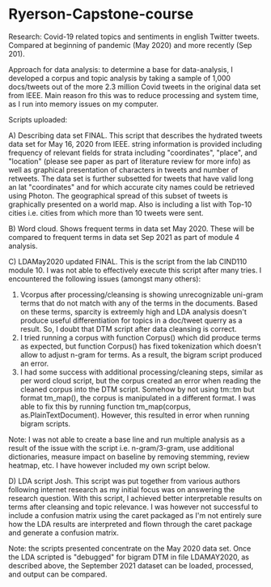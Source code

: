 # Ryerson-Capstone-course
Research:
Covid-19 related topics and sentiments in english Twitter tweets. Compared at beginning of pandemic (May 2020) and more recently (Sep 201).

Approach for data analysis: to determine a base for data-analysis, I developed a corpus and topic analysis by taking a sample of 1,000 docs/tweets out of the more 2.3 million Covid tweets in the original data set from IEEE. Main reason fro this was to reduce processing and system time, as I run into memory issues on my computer.

Scripts uploaded:

A) Describing data set FINAL. This script that describes the hydrated tweets data set for May 16, 2020 from IEEE. string information is provided including frequency of relevant fields for strata including "coordinates", "place", and "location" (please see paper as part of literature review for more info) as well as graphical presentation of characters in tweets and number of retweets. The data set is further subsetted for tweets that have valid long an lat "coordinates" and for which accurate city names could be retrieved using Photon. The geographical spread of this subset of tweets is graphically presented on a world map. Also is including a list with Top-10 cities i.e. cities from which more than 10 tweets were sent.

B) Word cloud. Shows frequent terms in data set May 2020. These will be compared to frequent terms in data set Sep 2021 as part of module 4 analysis.

C) LDAMay2020 updated FINAL. This is the script from the lab CIND110 module 10. I was not able to effectively execute this script after many tries. 
I encountered the following issues (amongst many others): 

  1) Vcorpus after processing/cleansing is showing unrecognizable uni-gram terms that do not match with any of the terms in the documents. Based on these terms, sparcity is extreemly high and LDA analysis doesn't produce useful differentiation for topics in a doc/tweet querry as a result. So, I doubt that DTM script after data cleansing is correct.
  2) I tried running a corpus with function Corpus() which did produce terms as expected, but function Corpus() has fixed tokenization which doesn't allow to adjust n-gram for terms. As a result, the bigram script produced an error.
  3) I had some success with additional processing/cleaning steps, similar as per word cloud script, but the corpus created an error when reading the cleaned corpus into the DTM script. Somehow by not using tm::tm but format tm_map(), the corpus is manipulated in a different format. I was able to fix this by running function tm_map(corpus, as.PlainTextDocument). However, this resulted in error when running bigram scripts.

Note: I was not able to create a base line and run multiple analysis as a result of the issue with the script i.e. n-gram/3-gram, use additional dictionaries, measure impact on baseline by removing stemming, review heatmap, etc. I have however included my own script below.  

D) LDA script Josh. This script was put together from various authors following internet research as my initial focus was on answering the research question. With this script, I achieved better interpretable results on terms after cleansing and topic relevance. I was however not successful to include a confusion matrix using the caret packaged as I'm not entirely sure how the LDA results are interpreted and flown through the caret package and generate a confusion matrix.




Note: the scripts presented concentrate on the May 2020 data set. Once the LDA scripted is "debugged" for bigram DTM in file LDAMAY2020, as described above, the September 2021 dataset can be loaded, processed, and output can be compared.
